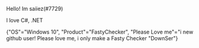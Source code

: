 Hello! Im saiiez(#7729) 

I love C#, .NET

{"OS"="Windows 10",
"Product"="FastyChecker",
"Please Love me"="i new github user! Please love me, i only make a Fasty Checker
"DownSer"}

